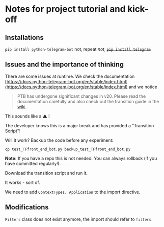 # Notes for project tutorial and kick-off

## Installations
`pip install python-telegram-bot` not, repeat *not*, ~~`pip install telegram`~~

## Issues and the importance of thinking 
There are some issues at runtime.
We check the documentation [https://docs.python-telegram-bot.org/en/stable/index.html](https://docs.python-telegram-bot.org/en/stable/index.html) and we notice 
> PTB has undergone significant changes in v20. Please read the documentation carefully and also check out the transition guide in the [wiki](https://github.com/python-telegram-bot/python-telegram-bot/wiki/Transition-guide-to-Version-20.0).

This sounds like a :warning: !

The developer knows this is a major break and has provided a "Transition Script"!

Will it work?
Backup the code before any experiment:
```shell
cp test_TFfront_end_bot.py backup_test_TFfront_end_bot.py
```
**Note:** If you have a repo this is not needed. You can always rollback (if you have committed regularly!).

Download the transition script and run it.

It works - sort of.

We need to add `ContextTypes, Application` to the import directive.

## Modifications
`Filters` class does not exist anymore, the import should refer to `filters`.

